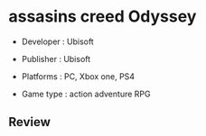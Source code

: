# assasins creed Odyssey

* Developer : Ubisoft

* Publisher : Ubisoft

* Platforms : PC, Xbox one, PS4

* Game type : action adventure RPG

## Review

